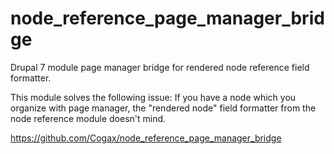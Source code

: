 # node_reference_page_manager_bridge
Drupal 7 module page manager bridge for rendered node reference field formatter.

This module solves the following issue: If you have a node which you organize with page manager, the "rendered node" field formatter from the node reference module doesn't mind.

https://github.com/Cogax/node_reference_page_manager_bridge
